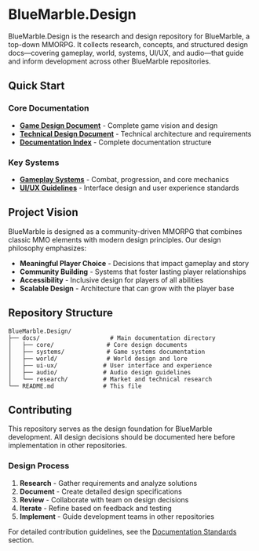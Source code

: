 # BlueMarble.Design

BlueMarble.Design is the research and design repository for BlueMarble, a top-down MMORPG. It collects research, concepts, and structured design docs—covering gameplay, world, systems, UI/UX, and audio—that guide and inform development across other BlueMarble repositories.

## Quick Start

### Core Documentation
- **[Game Design Document](./docs/core/game-design-document.md)** - Complete game vision and design
- **[Technical Design Document](./docs/core/technical-design-document.md)** - Technical architecture and requirements
- **[Documentation Index](./docs/README.md)** - Complete documentation structure

### Key Systems
- **[Gameplay Systems](./docs/systems/gameplay-systems.md)** - Combat, progression, and core mechanics
- **[UI/UX Guidelines](./docs/ui-ux/ui-guidelines.md)** - Interface design and user experience standards

## Project Vision

BlueMarble is designed as a community-driven MMORPG that combines classic MMO elements with modern design principles. Our design philosophy emphasizes:

- **Meaningful Player Choice** - Decisions that impact gameplay and story
- **Community Building** - Systems that foster lasting player relationships  
- **Accessibility** - Inclusive design for players of all abilities
- **Scalable Design** - Architecture that can grow with the player base

## Repository Structure

```
BlueMarble.Design/
├── docs/                    # Main documentation directory
│   ├── core/               # Core design documents
│   ├── systems/            # Game systems documentation
│   ├── world/              # World design and lore
│   ├── ui-ux/             # User interface and experience
│   ├── audio/             # Audio design guidelines
│   └── research/          # Market and technical research
└── README.md              # This file
```

## Contributing

This repository serves as the design foundation for BlueMarble development. All design decisions should be documented here before implementation in other repositories.

### Design Process
1. **Research** - Gather requirements and analyze solutions
2. **Document** - Create detailed design specifications
3. **Review** - Collaborate with team on design decisions
4. **Iterate** - Refine based on feedback and testing
5. **Implement** - Guide development teams in other repositories

For detailed contribution guidelines, see the [Documentation Standards](./docs/README.md#documentation-standards) section.
